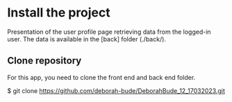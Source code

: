 # Install the project

Presentation of the user profile page retrieving data from the logged-in user. 
The data is available in the [back] folder (./back/).

## Clone repository

For this app, you need to clone the front end and back end folder.

$ git clone https://github.com/deborah-bude/DeborahBude_12_17032023.git